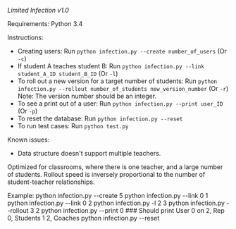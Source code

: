 *Limited Infection v1.0*

Requirements: Python 3.4

Instructions:

* Creating users: Run `python infection.py --create number_of_users` (Or `-c`)
* If student A teaches student B: Run `python infection.py --link student_A_ID student_B_ID` (Or `-l`)
* To roll out a new version for a target number of students: Run `python infection.py --rollout number_of_students new_version_number` (Or `-r`) Note: The version number should be an integer.
* To see a print out of a user: Run `python infection.py --print user_ID` (Or `-p`)
* To reset the database: Run `python infection.py --reset`
* To run test cases: Run `python test.py`

Known issues:
* Data structure doesn't support multiple teachers.

Optimized for classrooms, where there is one teacher, and a large number of students. Rollout speed is inversely proportional to the number of student-teacher relationships.

Example:
    python infection.py --create 5
    python infection.py --link 0 1
    python infection.py --link 0 2
    python infection.py -l 2 3
    python infection.py --rollout 3 2
    python infection.py --print 0  ### Should print User 0 on 2, Rep 0, Students  1 2, Coaches
    python infection.py --reset
